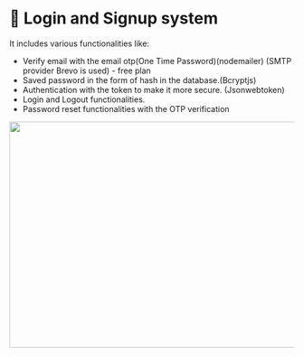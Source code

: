 # 🚀 Login and Signup system 
It includes various functionalities like: 
- Verify email with the email otp(One Time Password)(nodemailer) 
(SMTP provider Brevo is used) - free plan
- Saved password in the form of hash in the database.(Bcryptjs)
- Authentication with the token to make it more secure. (Jsonwebtoken)
- Login and Logout functionalities.
- Password reset functionalities with the OTP verification

<img src="./server/Controllers/Screenshot 2025-08-30 at 11.55.52 PM.png" width="600" height="400" />